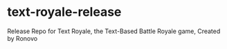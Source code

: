 # text-royale-release
Release Repo for Text Royale, the Text-Based Battle Royale game, Created by Ronovo
